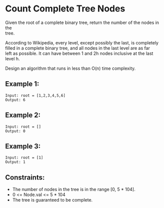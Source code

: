 # Count Complete Tree Nodes

Given the root of a complete binary tree, return the number of the nodes in the  
tree.

According to Wikipedia, every level, except possibly the last, is completely  
filled in a complete binary tree, and all nodes in the last level are as far  
left as possible. It can have between 1 and 2h nodes inclusive at the last  
level h.

Design an algorithm that runs in less than O(n) time complexity.

 

## Example 1:

    Input: root = [1,2,3,4,5,6]
    Output: 6

## Example 2:

    Input: root = []
    Output: 0

## Example 3:

    Input: root = [1]
    Output: 1

 

## Constraints:

* The number of nodes in the tree is in the range [0, 5 * 104].
* 0 <= Node.val <= 5 * 104
* The tree is guaranteed to be complete.

